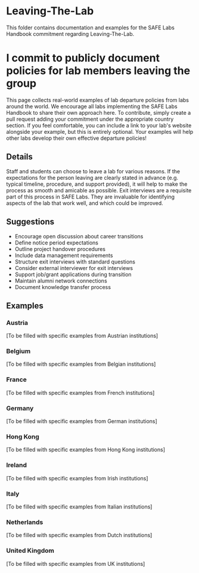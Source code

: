 # Leaving-The-Lab

This folder contains documentation and examples for the SAFE Labs Handbook commitment regarding Leaving-The-Lab.

# I commit to publicly document policies for lab members leaving the group

This page collects real-world examples of lab departure policies from labs around the world. We encourage all labs implementing the SAFE Labs Handbook to share their own approach here. To contribute, simply create a pull request adding your commitment under the appropriate country section. If you feel comfortable, you can include a link to your lab's website alongside your example, but this is entirely optional. Your examples will help other labs develop their own effective departure policies!

## Details
Staff and students can choose to leave a lab for various reasons. If the expectations for the person leaving are clearly stated in advance (e.g. typical timeline, procedure, and support provided), it will help to make the process as smooth and amicable as possible. Exit interviews are a requisite part of this process in SAFE Labs. They are invaluable for identifying aspects of the lab that work well, and which could be improved.

## Suggestions
- Encourage open discussion about career transitions
- Define notice period expectations
- Outline project handover procedures
- Include data management requirements
- Structure exit interviews with standard questions
- Consider external interviewer for exit interviews
- Support job/grant applications during transition
- Maintain alumni network connections
- Document knowledge transfer process

## Examples

### Austria
[To be filled with specific examples from Austrian institutions]

### Belgium
[To be filled with specific examples from Belgian institutions]

### France
[To be filled with specific examples from French institutions]

### Germany
[To be filled with specific examples from German institutions]

### Hong Kong
[To be filled with specific examples from Hong Kong institutions]

### Ireland
[To be filled with specific examples from Irish institutions]

### Italy
[To be filled with specific examples from Italian institutions]

### Netherlands
[To be filled with specific examples from Dutch institutions]

### United Kingdom
[To be filled with specific examples from UK institutions]
